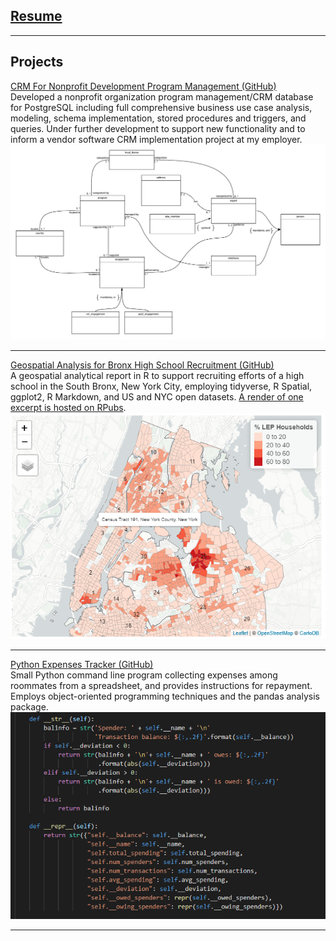 
## [Resume](/docs/resume.html)

---
## Projects 

[CRM For Nonprofit Development Program Management (GitHub)](https://github.com/ryderdavid/nonprofit_prog_mgmt_crm)  
Developed a nonprofit organization program management/CRM database for PostgreSQL including full comprehensive business use case analysis, modeling, schema implementation, stored procedures and triggers, and queries. Under further development to support new functionality and to inform a vendor software CRM implementation project at my employer.  
<img src="images/rdbms_crm_erd.png?raw=true"/>

---
[Geospatial Analysis for Bronx High School Recruitment (GitHub)](https://github.com/ryderdavid/nyc_school_recruitment)  
A geospatial analytical report in R to support recruiting efforts of a high school in the South Bronx, New York City, employing tidyverse, R Spatial, ggplot2, R Markdown, and US and NYC open datasets. [A render of one excerpt is hosted on RPubs](https://rpubs.com/ryderdavid/492165).
<img src="images/r_school_recruitment.png?raw=true"/>

---
[Python Expenses Tracker (GitHub)](https://github.com/ryderdavid/expenses_tracker)  
Small Python command line program collecting expenses among roommates from a spreadsheet, and provides instructions for repayment. Employs object-oriented programming techniques and the pandas analysis package.  
<img src="images/python.png?raw=true"/>







---
<!-- <p style="font-size:11px">Page template forked from <a href="https://github.com/evanca/quick-portfolio">evanca</a></p> -->
<!-- Remove above link if you don't want to attibute -->
